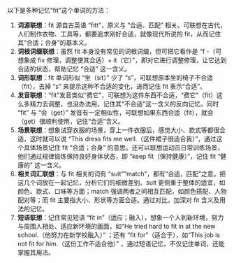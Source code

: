 以下是多种记忆“fit”这个单词的方法：
1. **词源联想**：fit 源自古英语 “fitt”，原义与 “合适、匹配” 相关。可联想在古代，人们制作衣物、工具等，都要追求刚好合适，就像现代所说的 fit，从而记住其“合适；合身”的基本义。
2. **词根词缀联想**：虽然 fit 本身没有常见的词根词缀，但可把它看作是 “f -（可想象成 fix 修理，调整使其合适）+ it（它）”，即对它进行调整修理，让它达到合适的状态，帮助记忆 “合适” 这一含义。
3. **词形联想**：fit 单词形似 “坐（sit）” 少了 “s”，可联想原本坐的椅子不合适（fit），去掉 “s” 来提示这种不合适的变化，进而记住 fit 表示“合适”。
4. **发音联想**：“fit”发音类似“费它”，可联想为这件东西不合适，“费它”（fit）这么多精力去调整，也没办法用，记住其“不合适”这一含义的反向记忆。同时 “fit” 与 “会（get）” 发音有一定相似性，可联想如果东西合适（fit），就会（get）很顺利使用，记住“合适”含义。
5. **场景联想**：想象试穿衣服的场景，穿上一件衣服后，感觉大小、款式等都很合适，这时就可以说 “This dress fits me well.（这件裙子很适合我）”，通过这个具体场景记住 fit “合适；合身” 的意思。还可以联想运动员日常训练场景，他们通过规律锻炼保持良好身体状态，即 “keep fit（保持健康）”，记住 fit “健康的” 这一含义。
6. **相关词汇联想**：与 fit 相关的词有 “suit”“match”，都有“合适，匹配”之意。把这几个词放在一起记忆，分析它们的细微差别。suit 更侧重于整体的适宜，如颜色、款式、口味等方面；match 强调两者之间相互匹配，如颜色搭配、人物配对等；而 fit 主要指大小、形状等方面合适。通过对比，加深对 fit 含义及用法的记忆。
7. **短语联想**：记住常见短语 “fit in”（适应；融入），想象一个人到新环境，努力与周围人相处、适应新环境的画面，如“He tried hard to fit in at the new school.（他努力在新学校融入）” ；还有 “fit for”（适合于），如“This job is not fit for him.（这份工作不适合他）” ，通过短语记忆，不仅记住单词，还能掌握其用法。 